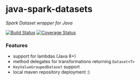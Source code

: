 # java-spark-datasets

*Spark Dataset wrapper for Java*

[![Build Status](https://travis-ci.org/peter-ungvari/java-spark-datasets.svg?branch=master)](https://travis-ci.org/peter-ungvari/java-spark-datasets) [![Coverage Status](https://coveralls.io/repos/github/peter-ungvari/java-spark-datasets/badge.svg?branch=master)](https://coveralls.io/github/peter-ungvari/java-spark-datasets?branch=master)

### Features
- support for lambdas (Java 8+)
- method delegates for transformations returning `Dataset<T>`
- `KeyValueGroupedDataset` support
- local maven repository deployment :)


